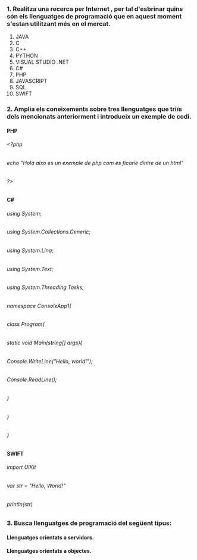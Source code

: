 ### 1. Realitza una recerca per Internet , per tal d'esbrinar quins són els llenguatges de programació que en aquest moment s'estan utilitzant més en el mercat.

1. JAVA
2. C 
3. C++
4. PYTHON
5. VISUAL STUDIO .NET
6. C#
7. PHP
8. JAVASCRIPT
9. SQL
10. SWIFT

### 2. Amplia els coneixements sobre tres llenguatges que triïs dels mencionats anteriorment i introdueix un exemple de codi.

#### PHP

###### <?php
######    echo "Hola aixo es un exemple de php com es ficarie dintre de un html"
###### ?>

#### C#

###### using System;
###### using System.Collections.Generic;
###### using System.Linq;
###### using System.Text;
###### using System.Threading.Tasks;

###### namespace ConsoleApp1{
###### class Program{
######        static void Main(string[] args){
######                Console.WriteLine("Hello, world!");
######                Console.ReadLine();
######        }
######    }
###### }

#### SWIFT

###### import UIKit
###### var str = "Hello, World!"
###### println(str)


### 3. Busca llenguatges de programació del següent tipus:

#### Llenguatges orientats a servidors.

#### Llenguatges orientats a objectes.
